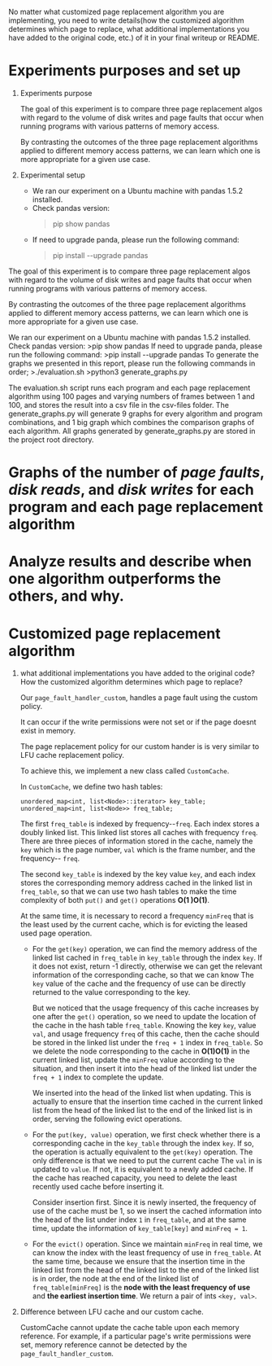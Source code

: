
No matter what customized page replacement algorithm you are implementing, you need to write details(how the customized algorithm determines which page to replace, what additional implementations you have added to the original code, etc.) of it in your final writeup or README.

# Experiments purposes and set up

1. Experiments purpose

    The goal of this experiment is to compare three page replacement algos with regard to the volume of disk writes and page faults that occur when running programs with various patterns of memory access. 

    By contrasting the outcomes of the three page replacement algorithms applied to different memory access patterns, we can learn which one is more appropriate for a given use case. 


2. Experimental setup
   * We ran our experiment on a Ubuntu machine with pandas 1.5.2 installed. 
   * Check pandas version:
	    > pip show pandas
   * If need to upgrade panda, please run the following command:
	    >pip install --upgrade pandas




The goal of this experiment is to compare three page replacement algos with regard to the volume of disk writes and page faults that occur when running programs with various patterns of memory access. 

By contrasting the outcomes of the three page replacement algorithms applied to different memory access patterns, we can learn which one is more appropriate for a given use case. 

We ran our experiment on a Ubuntu machine with pandas 1.5.2 installed. 
Check pandas version:
	>pip show pandas
If need to upgrade panda, please run the following command:
	>pip install --upgrade pandas
To generate the graphs we presented in this report, please run the following commands in order;
	>./evaluation.sh
	>python3 generate_graphs.py

The evaluation.sh script runs each program and each page replacement algorithm using 100 pages and varying numbers of frames between 1 and 100, and stores the result into a csv file in the csv-files folder. The generate_graphs.py will generate 9 graphs for every algorithm and program combinations, and 1 big graph which combines the comparison graphs of each algorithm. All graphs generated by generate_graphs.py are stored in the project root directory. 


# Graphs of the number of *page faults*, *disk reads*, and *disk writes* for each program and each page replacement algorithm
# Analyze results and describe when one algorithm outperforms the others, and why.
# Customized page replacement algorithm


1. what additional implementations you have added to the original code? How the customized algorithm determines which page to replace?
   
    Our `page_fault_handler_custom`, handles a page fault using the custom policy. 
    
    It can occur if the write permissions were not set or if the page doesnt exist in memory. 

    The page replacement policy for our custom hander is is very similar to LFU cache replacement policy. 

    To achieve this, we implement a new class called `CustomCache`.
    
    In `CustomCache`, we define two hash tables:

    ```
    unordered_map<int, list<Node>::iterator> key_table;
    unordered_map<int, list<Node>> freq_table;
    ```

    The first `freq_table` is indexed by frequency--`freq`. Each index stores a doubly linked list. This linked list stores all caches with frequency `freq`. There are three pieces of information stored in the cache, namely the `key` which is the page number, `val` which is the frame number, and the frequency-- `freq`. 


    The second `key_table` is indexed by the key value `key`, and each index stores the corresponding memory address cached in the linked list in `freq_table`, so that we can use two hash tables to make the time complexity of both `put()` and `get()` operations **O(1 )O(1)**. 
    
    At the same time, it is necessary to record a frequency `minFreq` that is the least used by the current cache, which is for evicting the leased used page operation. 


    * For the `get(key)` operation, we can find the memory address of the linked list cached in `freq_table` in `key_table` through the index `key`. If it does not exist, return -1 directly, otherwise we can get the relevant information of the corresponding cache, so that we can know The `key` value of the cache and the frequency of use can be directly returned to the value corresponding to the key.

        But we noticed that the usage frequency of this cache increases by one after the `get()` operation, so we need to update the location of the cache in the hash table `freq_table`. Knowing the key `key`, value `val`, and usage frequency `freq` of this cache, then the cache should be stored in the linked list under the `freq + 1` index in `freq_table`. So we delete the node corresponding to the cache in **O(1)O(1)** in the current linked list, update the `minFreq` value according to the situation, and then insert it into the head of the linked list under the `freq + 1` index to complete the update. 
    
        We inserted into the head of the linked list when updating. This is actually to ensure that the insertion time cached in the current linked list from the head of the linked list to the end of the linked list is in order, serving the following evict operations.


    * For the `put(key, value)` operation, we first check whether there is a corresponding cache in the `key_table` through the index `key`. If so, the operation is actually equivalent to the `get(key)` operation. The only difference is that we need to put the current cache The `val` in is updated to `value`. If not, it is equivalent to a newly added cache. If the cache has reached capacity, you need to delete the least recently used cache before inserting it.


        Consider insertion first. Since it is newly inserted, the frequency of use of the cache must be 1, so we insert the cached information into the head of the list under index `1` in `freq_table`, and at the same time, update the information of `key_table[key]` and `minFreq = 1`.

    * For the `evict()` operation. Since we maintain `minFreq` in real time, we can know the index with the least frequency of use in `freq_table`. At the same time, because we ensure that the insertion time in the linked list from the head of the linked list to the end of the linked list is in order, the node at the end of the linked list of `freq_table[minFreq]` is the **node with the least frequency of use** and **the earliest insertion time**. We return a pair of ints `<key, val>`. 

2. Difference between LFU cache and our custom cache. 
     
    CustomCache cannot update the cache table upon each memory reference. For example, if a particular page's write permissions were set, memory reference cannot be detected by the `page_fault_handler_custom`.  







